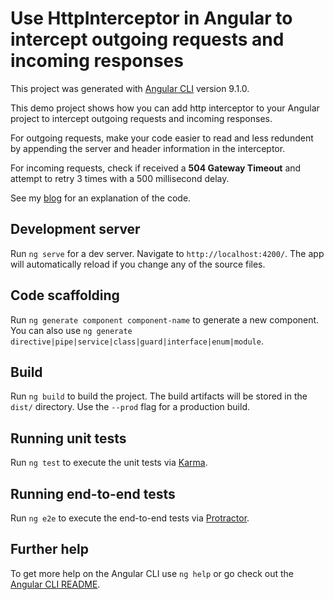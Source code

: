 # Use HttpInterceptor in Angular to intercept outgoing requests and incoming responses

This project was generated with [Angular CLI](https://github.com/angular/angular-cli) version 9.1.0.

This demo project shows how you can add http interceptor to your Angular project to intercept outgoing requests and incoming responses. 

For outgoing requests, make your code easier to read and less redundent by appending the server and header information in the interceptor.   

For incoming requests, check if received a **504 Gateway Timeout** and attempt to retry 3 times with a 500 millisecond delay. 

See my [blog](http://dev-reboot.com/http-interceptor/) for an explanation of the code.

## Development server

Run `ng serve` for a dev server. Navigate to `http://localhost:4200/`. The app will automatically reload if you change any of the source files.

## Code scaffolding

Run `ng generate component component-name` to generate a new component. You can also use `ng generate directive|pipe|service|class|guard|interface|enum|module`.

## Build

Run `ng build` to build the project. The build artifacts will be stored in the `dist/` directory. Use the `--prod` flag for a production build.

## Running unit tests

Run `ng test` to execute the unit tests via [Karma](https://karma-runner.github.io).

## Running end-to-end tests

Run `ng e2e` to execute the end-to-end tests via [Protractor](http://www.protractortest.org/).

## Further help

To get more help on the Angular CLI use `ng help` or go check out the [Angular CLI README](https://github.com/angular/angular-cli/blob/master/README.md).
